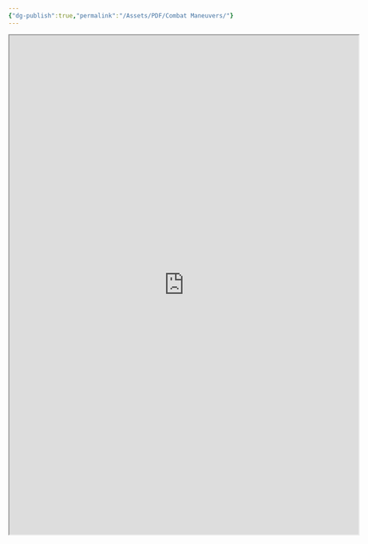 ```yaml
---
{"dg-publish":true,"permalink":"/Assets/PDF/Combat Maneuvers/"}
---
```


<iframe src="https://drive.google.com/file/d/1zP99vX4AWD44vxdJ_GbUqrZyI_l96Kt9/preview" width="700" height="1000" ></iframe>